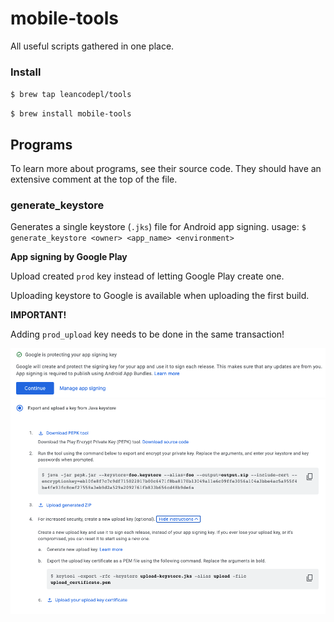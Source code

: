 # mobile-tools

All useful scripts gathered in one place.

### Install

`$ brew tap leancodepl/tools`

`$ brew install mobile-tools`

## Programs

To learn more about programs, see their source code. They should have an
extensive comment at the top of the file.

### generate_keystore

Generates a single keystore (`.jks`) file for Android app signing.
usage: `$ generate_keystore <owner> <app_name> <environment>`

**App signing by Google Play**

Upload created `prod` key instead of letting Google Play create one.

Uploading keystore to Google is available when uploading the first build.

**IMPORTANT!**

Adding `prod_upload` key needs to be done in the same transaction!

![](img/generate-keystores_1.png) ![](img/generate-keystores_2.png)
